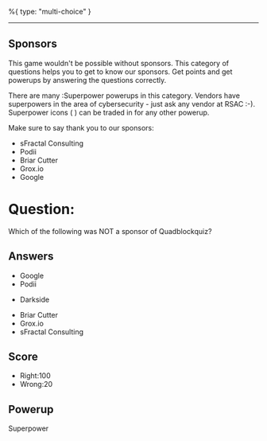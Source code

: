 %{
 type: "multi-choice"
}

---
## Sponsors
This game wouldn't be possible without sponsors.
This category of questions
helps you to get to know our sponsors.
Get points and get powerups
by answering the questions correctly.

There are many :Superpower powerups
in this category.
Vendors have superpowers
in the area of cybersecurity -
just ask any vendor at RSAC :-).
Superpower icons
(<i class="fab fa-superpowers"></i> )
can be traded in for any other powerup.

Make sure to say thank you to our sponsors:
- sFractal Consulting
- Podii
- Briar Cutter
- Grox.io
- Google

# Question:
Which of the following was NOT a sponsor of Quadblockquiz?

## Answers
- Google
- Podii
* Darkside
- Briar Cutter
- Grox.io
- sFractal Consulting

## Score
- Right:100
- Wrong:20

## Powerup
Superpower

